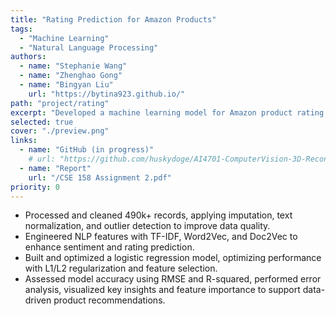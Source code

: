 ```yaml
---
title: "Rating Prediction for Amazon Products"
tags:
  - "Machine Learning"
  - "Natural Language Processing"
authors:
  - name: "Stephanie Wang"
  - name: "Zhenghao Gong"
  - name: "Bingyan Liu"
    url: "https://bytina923.github.io/" 
path: "project/rating"
excerpt: "Developed a machine learning model for Amazon product rating prediction by processing and analyzing 490k+ records, leveraging NLP techniques like TF-IDF, Word2Vec, and Doc2Vec, and optimizing a logistic regression model with L1/L2 regularization to enhance predictive accuracy. Conducted error analysis, feature selection, and visualization to derive actionable insights for data-driven recommendations." 
selected: true
cover: "./preview.png"
links:
  - name: "GitHub (in progress)"
    # url: "https://github.com/huskydoge/AI4701-ComputerVision-3D-Recon"
  - name: "Report"
    url: "/CSE 158 Assignment 2.pdf"
priority: 0
---
```


- Processed and cleaned 490k+ records, applying imputation, text normalization, and outlier detection to improve
data quality.
- Engineered NLP features with TF-IDF, Word2Vec, and Doc2Vec to enhance sentiment and rating prediction.
- Built and optimized a logistic regression model, optimizing performance with L1/L2 regularization and feature
selection.
- Assessed model accuracy using RMSE and R-squared, performed error analysis, visualized key insights and feature
importance to support data-driven product recommendations.
